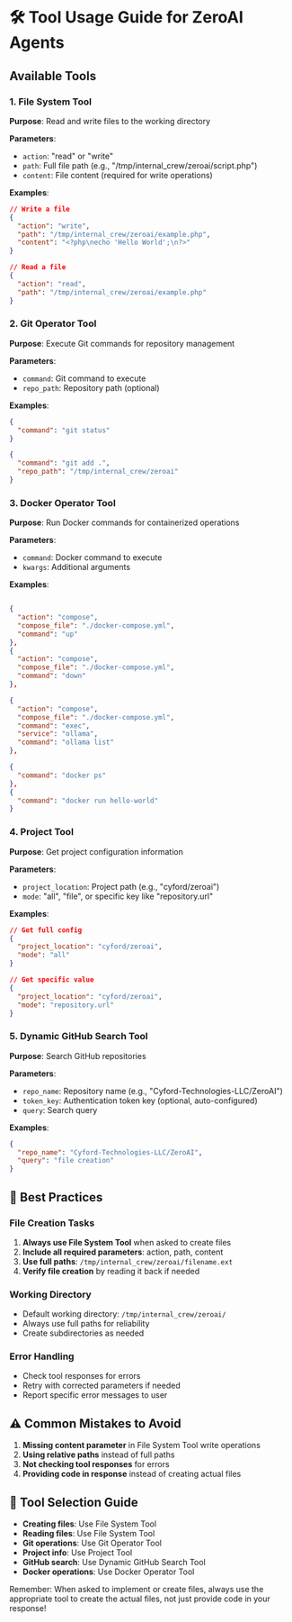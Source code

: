 # 🛠️ Tool Usage Guide for ZeroAI Agents

## Available Tools

### 1. **File System Tool**
**Purpose**: Read and write files to the working directory

**Parameters**:
- `action`: "read" or "write"
- `path`: Full file path (e.g., "/tmp/internal_crew/zeroai/script.php")
- `content`: File content (required for write operations)

**Examples**:
```json
// Write a file
{
  "action": "write",
  "path": "/tmp/internal_crew/zeroai/example.php",
  "content": "<?php\necho 'Hello World';\n?>"
}

// Read a file
{
  "action": "read",
  "path": "/tmp/internal_crew/zeroai/example.php"
}
```

### 2. **Git Operator Tool**
**Purpose**: Execute Git commands for repository management

**Parameters**:
- `command`: Git command to execute
- `repo_path`: Repository path (optional)

**Examples**:
```json
{
  "command": "git status"
}

{
  "command": "git add .",
  "repo_path": "/tmp/internal_crew/zeroai"
}
```

### 3. **Docker Operator Tool**
**Purpose**: Run Docker commands for containerized operations

**Parameters**:
- `command`: Docker command to execute
- `kwargs`: Additional arguments

**Examples**:
```json

{
  "action": "compose",
  "compose_file": "./docker-compose.yml",
  "command": "up"
},
{
  "action": "compose",
  "compose_file": "./docker-compose.yml",
  "command": "down"
},

{
  "action": "compose",
  "compose_file": "./docker-compose.yml",
  "command": "exec",
  "service": "ollama",
  "command": "ollama list"
},

{
  "command": "docker ps"
},
{
  "command": "docker run hello-world"
}
```

### 4. **Project Tool**
**Purpose**: Get project configuration information

**Parameters**:
- `project_location`: Project path (e.g., "cyford/zeroai")
- `mode`: "all", "file", or specific key like "repository.url"

**Examples**:
```json
// Get full config
{
  "project_location": "cyford/zeroai",
  "mode": "all"
}

// Get specific value
{
  "project_location": "cyford/zeroai", 
  "mode": "repository.url"
}
```

### 5. **Dynamic GitHub Search Tool**
**Purpose**: Search GitHub repositories

**Parameters**:
- `repo_name`: Repository name (e.g., "Cyford-Technologies-LLC/ZeroAI")
- `token_key`: Authentication token key (optional, auto-configured)
- `query`: Search query

**Examples**:
```json
{
  "repo_name": "Cyford-Technologies-LLC/ZeroAI",
  "query": "file creation"
}
```

## 🎯 Best Practices

### File Creation Tasks
1. **Always use File System Tool** when asked to create files
2. **Include all required parameters**: action, path, content
3. **Use full paths**: `/tmp/internal_crew/zeroai/filename.ext`
4. **Verify file creation** by reading it back if needed

### Working Directory
- Default working directory: `/tmp/internal_crew/zeroai/`
- Always use full paths for reliability
- Create subdirectories as needed

### Error Handling
- Check tool responses for errors
- Retry with corrected parameters if needed
- Report specific error messages to user

## ⚠️ Common Mistakes to Avoid

1. **Missing content parameter** in File System Tool write operations
2. **Using relative paths** instead of full paths
3. **Not checking tool responses** for errors
4. **Providing code in response** instead of creating actual files

## 🔧 Tool Selection Guide

- **Creating files**: Use File System Tool
- **Reading files**: Use File System Tool
- **Git operations**: Use Git Operator Tool
- **Project info**: Use Project Tool
- **GitHub search**: Use Dynamic GitHub Search Tool
- **Docker operations**: Use Docker Operator Tool

Remember: When asked to implement or create files, always use the appropriate tool to create the actual files, not just provide code in your response!